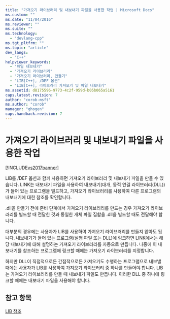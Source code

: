 ```yaml
---
title: "가져오기 라이브러리 및 내보내기 파일을 사용한 작업 | Microsoft Docs"
ms.custom: ""
ms.date: "11/04/2016"
ms.reviewer: ""
ms.suite: ""
ms.technology: 
  - "devlang-cpp"
ms.tgt_pltfrm: ""
ms.topic: "article"
dev_langs: 
  - "C++"
helpviewer_keywords: 
  - "파일 내보내기"
  - "가져오기 라이브러리"
  - "가져오기 라이브러리, 만들기"
  - "LIB[C++], /DEF 옵션"
  - "LIB[C++], 라이브러리 가져오기 및 파일 내보내기"
ms.assetid: d8175596-9773-4c2f-959d-b05b065a5161
caps.latest.revision: 7
author: "corob-msft"
ms.author: "corob"
manager: "ghogen"
caps.handback.revision: 7
---
```

# 가져오기 라이브러리 및 내보내기 파일을 사용한 작업
[!INCLUDE[vs2017banner](../../assembler/inline/includes/vs2017banner.md)]

LIB를 \/DEF 옵션과 함께 사용하면 가져오기 라이브러리 및 내보내기 파일을 만들 수 있습니다.  LINK는 내보내기 파일을 사용하여 내보내기\(대개, 동적 연결 라이브러리\(DLL\)\)가 들어 있는 프로그램을 빌드하고, 가져오기 라이브러리를 사용하여 다른 프로그램의 내보내기에 대한 참조를 확인합니다.  
  
 .dll을 만들기 전에 준비 단계에서 가져오기 라이브러리를 만드는 경우 가져오기 라이브러리를 빌드할 때 전달한 것과 동일한 개체 파일 집합을 .dll을 빌드할 때도 전달해야 합니다.  
  
 대부분의 경우에는 사용자가 LIB를 사용하여 가져오기 라이브러리를 만들지 않아도 됩니다.  내보내기가 들어 있는 프로그램\(실행 파일 또는 DLL\)에 링크하면 LINK에서는 해당 내보내기에 대해 설명하는 가져오기 라이브러리를 자동으로 만듭니다.  나중에 이 내보내기를 참조하는 프로그램에 링크할 때에는 가져오기 라이브러리를 지정합니다.  
  
 하지만 DLL이 직접적으로든 간접적으로든 가져오기도 수행하는 프로그램으로 내보낼 때에는 사용자가 LIB를 사용하여 가져오기 라이브러리 중 하나를 만들어야 합니다.  LIB는 가져오기 라이브러리를 만들 때 내보내기 파일도 만듭니다.  이러한 DLL 중 하나에 링크할 때에는 내보내기 파일을 사용해야 합니다.  
  
## 참고 항목  
 [LIB 참조](../../build/reference/lib-reference.md)